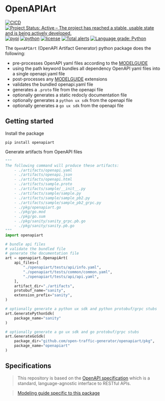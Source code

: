# OpenAPIArt 

[![CICD](https://github.com/open-traffic-generator/openapiart/workflows/CICD/badge.svg)](https://github.com/open-traffic-generator/openapiart/actions)
[![Project Status: Active – The project has reached a stable, usable state and is being actively developed.](https://www.repostatus.org/badges/latest/active.svg)](https://www.repostatus.org/#active)
[![pypi](https://img.shields.io/pypi/v/openapiart.svg)](https://pypi.org/project/openapiart)
[![python](https://img.shields.io/pypi/pyversions/openapiart.svg)](https://pypi.python.org/pypi/openapiart)
[![license](https://img.shields.io/badge/license-MIT-green.svg)](https://en.wikipedia.org/wiki/MIT_License)
[![Total alerts](https://img.shields.io/lgtm/alerts/g/open-traffic-generator/openapiart.svg?logo=lgtm&logoWidth=18)](https://lgtm.com/projects/g/open-traffic-generator/openapiart/alerts/)
[![Language grade: Python](https://img.shields.io/lgtm/grade/python/g/open-traffic-generator/openapiart.svg?logo=lgtm&logoWidth=18)](https://lgtm.com/projects/g/open-traffic-generator/openapiart/context:python)

The `OpenAPIArt` (OpenAPI Artifact Generator) python package does the following:
- pre-processes OpenAPI yaml files according to the [MODELGUIDE](../main/MODELGUIDE.md)
- using the path keyword bundles all dependency OpenAPI yaml files into a single openapi.yaml file
- post-processes any [MODELGUIDE](../main/MODELGUIDE.md) extensions
- validates the bundled openapi.yaml file
- generates a `.proto` file from the openapi file
- optionally generates a static redocly documentation file 
- optionally generates a `python ux sdk` from the openapi file
- optionally generates a `go ux sdk` from the openapi file

## Getting started
Install the package
```
pip install openapiart
```

Generate artifacts from OpenAPI files
```python
""" 
The following command will produce these artifacts:
    - ./artifacts/openapi.yaml
    - ./artifacts/openapi.json
    - ./artifacts/openapi.html
    - ./artifacts/sample.proto
    - ./artifacts/sample/__init__.py
    - ./artifacts/sample/sample.py
    - ./artifacts/sample/sample_pb2.py
    - ./artifacts/sample/sample_pb2_grpc.py
    - ./pkg/openapiart.go
    - ./pkg/go.mod
    - ./pkg/go.sum
    - ./pkg/sanity/sanity_grpc.pb.go
    - ./pkg/sanity/sanity.pb.go
"""
import openapiart

# bundle api files
# validate the bundled file
# generate the documentation file
art = openapiart.OpenapiArt(
    api_files=[
        "./openapiart/tests/api/info.yaml",
        "./openapiart/tests/common/common.yaml",
        "./openapiart/tests/api/api.yaml",
    ],
    artifact_dir="./artifacts",
    protobuf_name="sanity",
    extension_prefix="sanity",
)

# optionally generate a python ux sdk and python protobuf/grpc stubs
art.GeneratePythonSdk(
    package_name="sanity"
)

# optionally generate a go ux sdk and go protobuf/grpc stubs
art.GenerateGoSdk(
    package_dir="github.com/open-traffic-generator/openapiart/pkg", 
    package_name="openapiart"
)
```

## Specifications
> This repository is based on the [OpenAPI specification](
https://github.com/OAI/OpenAPI-Specification/blob/master/versions/3.0.3.md) 
which is a standard, language-agnostic interface to RESTful APIs. 

> [Modeling guide specific to this package](../main/MODELGUIDE.md)


